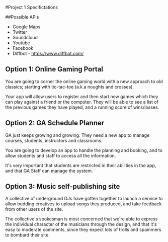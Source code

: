 #Project 1 Specifictations

##Possible APIs
* Google Maps
* Twitter
* Soundcloud
* Youtube
* Facebook
* Diffbot - https://www.diffbot.com/


## Option 1: Online Gaming Portal

You are going to corner the online gaming world with a new approach to old classics; starting with tic-tac-toe (a.k.a noughts and crosses).

Your app will allow users to register and then start new games which they can play against a friend or the computer. They will be able to see a list of the previous games they have played, and a running score of wins/losses.

## Option 2: GA Schedule Planner

GA just keeps growing and growing. They need a new app to manage courses, students, instructors and classrooms.

You are going to develop an app to handle the planning and booking, and to allow students and staff to access all the information. 

It's very important that students are restricted in their abilities in the app, and that GA Staff can manage the system.

## Option 3: Music self-publishing site

A collective of underground DJs have gotten together to launch a service to allow budding creatives to upload songs they produced, and take feedback from other users of the site.

The collective's spokesman is most concerned that we're able to express the individual character of the musicians through the design, and that it's easy to moderate comments, since they expect lots of trolls and spammers to bombard their site.	